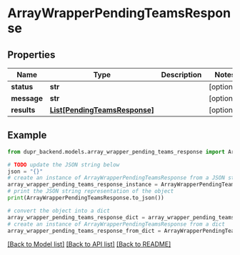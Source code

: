 # ArrayWrapperPendingTeamsResponse


## Properties

Name | Type | Description | Notes
------------ | ------------- | ------------- | -------------
**status** | **str** |  | [optional] 
**message** | **str** |  | [optional] 
**results** | [**List[PendingTeamsResponse]**](PendingTeamsResponse.md) |  | [optional] 

## Example

```python
from dupr_backend.models.array_wrapper_pending_teams_response import ArrayWrapperPendingTeamsResponse

# TODO update the JSON string below
json = "{}"
# create an instance of ArrayWrapperPendingTeamsResponse from a JSON string
array_wrapper_pending_teams_response_instance = ArrayWrapperPendingTeamsResponse.from_json(json)
# print the JSON string representation of the object
print(ArrayWrapperPendingTeamsResponse.to_json())

# convert the object into a dict
array_wrapper_pending_teams_response_dict = array_wrapper_pending_teams_response_instance.to_dict()
# create an instance of ArrayWrapperPendingTeamsResponse from a dict
array_wrapper_pending_teams_response_from_dict = ArrayWrapperPendingTeamsResponse.from_dict(array_wrapper_pending_teams_response_dict)
```
[[Back to Model list]](../README.md#documentation-for-models) [[Back to API list]](../README.md#documentation-for-api-endpoints) [[Back to README]](../README.md)


